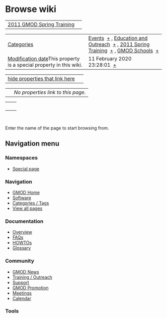 



<span id="top"></span>




# <span dir="auto">Browse wiki</span>






|  |  |
|----|----|
| [2011 GMOD Spring Training](/wiki/2011_GMOD_Spring_Training "2011 GMOD Spring Training") |  |

|  |  |
|----|----|
| [Categories](/wiki/Special%253ACategories "Special%253ACategories") | <span class="smwb-value">[Events](/wiki/Category%253AEvents "Category%253AEvents")  <span class="smwsearch">[+](/wiki/Special%253ASearchByProperty/Events "Special%253ASearchByProperty/Events")</span></span> , <span class="smwb-value">[Education and Outreach](/wiki/Category%253AEducation_and_Outreach "Category%253AEducation and Outreach")  <span class="smwsearch">[+](/wiki/Special%253ASearchByProperty/Education-20and-20Outreach "Special%253ASearchByProperty/Education-20and-20Outreach")</span></span> , <span class="smwb-value">[2011 Spring Training](/wiki/Category%253A2011_Spring_Training "Category%253A2011 Spring Training")  <span class="smwsearch">[+](/wiki/Special%253ASearchByProperty/2011-20Spring-20Training "Special%253ASearchByProperty/2011-20Spring-20Training")</span></span> , <span class="smwb-value">[GMOD Schools](/wiki/Category%253AGMOD_Schools "Category%253AGMOD Schools")  <span class="smwsearch">[+](/wiki/Special%253ASearchByProperty/GMOD-20Schools "Special%253ASearchByProperty/GMOD-20Schools")</span></span> |
| <span class="smw-highlighter" data-type="1" state="inline" data-title="Property"><span class="smwbuiltin">[Modification date](/wiki/Property:Modification_date "Property:Modification date")</span><span class="smwttcontent">This property is a special property in this wiki.</span></span> | <span class="smwb-value">11 February 2020 23:28:01  <span class="smwsearch">[+](/wiki/Special%253ASearchByProperty/Modification-20date/11-20February-202020-2023:28:01 "Special%253ASearchByProperty/Modification-20date/11-20February-202020-2023:28:01")</span></span> |

<span id="smw_browse_incoming"></span>

|  |  |
|----|----|
| [hide properties that link here](/mediawiki/index.php?title=Special:Browse&offset=0&dir=out&article=2011+GMOD+Spring+Training)  |  |

|     |                                    |
|-----|------------------------------------|
|     | *No properties link to this page.* |

|     |     |
|-----|-----|
|     |     |

 

Enter the name of the page to start browsing from.  








## Navigation menu



### Namespaces

- <span id="ca-nstab-special">[Special
  page](/wiki/Special%253ABrowse/2011_GMOD_Spring_Training "This is a special page, you cannot edit the page itself")</span>






### Navigation



- <span id="n-GMOD-Home">[GMOD Home](/wiki/Main_Page)</span>
- <span id="n-Software">[Software](/wiki/GMOD_Components)</span>
- <span id="n-Categories-.2F-Tags">[Categories /
  Tags](/wiki/Categories)</span>
- <span id="n-View-all-pages">[View all
  pages](/wiki/Special:AllPages)</span>




### Documentation



- <span id="n-Overview">[Overview](/wiki/Overview)</span>
- <span id="n-FAQs">[FAQs](/wiki/Category%253AFAQ)</span>
- <span id="n-HOWTOs">[HOWTOs](/wiki/Category%253AHOWTO)</span>
- <span id="n-Glossary">[Glossary](/wiki/Glossary)</span>




### Community



- <span id="n-GMOD-News">[GMOD News](/wiki/GMOD_News)</span>
- <span id="n-Training-.2F-Outreach">[Training /
  Outreach](/wiki/Training_and_Outreach)</span>
- <span id="n-Support">[Support](/wiki/Support)</span>
- <span id="n-GMOD-Promotion">[GMOD
  Promotion](/wiki/GMOD_Promotion)</span>
- <span id="n-Meetings">[Meetings](/wiki/Meetings)</span>
- <span id="n-Calendar">[Calendar](/wiki/Calendar)</span>




### Tools












<!-- -->




